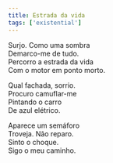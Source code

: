 ```yaml
---
title: Estrada da vida
tags: ['existential']
---
```


Surjo. Como uma sombra  
Demarco-me de tudo.  
Percorro a estrada da vida  
Com o motor em ponto morto.  

Qual fachada, sorrio.  
Procuro camuflar-me  
Pintando o carro  
De azul elétrico.  

Aparece um semáforo  
Troveja. Não reparo.  
Sinto o choque.  
Sigo o meu caminho.  
